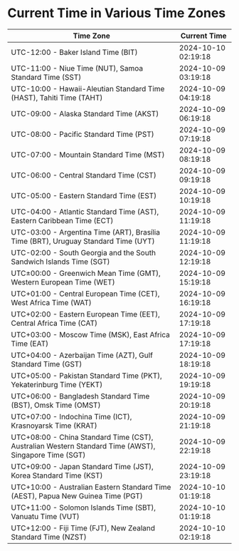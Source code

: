 # Current Time in Various Time Zones

| Time Zone | Current Time |
|-----------|--------------|
| UTC-12:00 - Baker Island Time (BIT) | 2024-10-10 02:19:18 |
| UTC-11:00 - Niue Time (NUT), Samoa Standard Time (SST) | 2024-10-09 03:19:18 |
| UTC-10:00 - Hawaii-Aleutian Standard Time (HAST), Tahiti Time (TAHT) | 2024-10-09 04:19:18 |
| UTC-09:00 - Alaska Standard Time (AKST) | 2024-10-09 06:19:18 |
| UTC-08:00 - Pacific Standard Time (PST) | 2024-10-09 07:19:18 |
| UTC-07:00 - Mountain Standard Time (MST) | 2024-10-09 08:19:18 |
| UTC-06:00 - Central Standard Time (CST) | 2024-10-09 09:19:18 |
| UTC-05:00 - Eastern Standard Time (EST) | 2024-10-09 10:19:18 |
| UTC-04:00 - Atlantic Standard Time (AST), Eastern Caribbean Time (ECT) | 2024-10-09 11:19:18 |
| UTC-03:00 - Argentina Time (ART), Brasília Time (BRT), Uruguay Standard Time (UYT) | 2024-10-09 11:19:18 |
| UTC-02:00 - South Georgia and the South Sandwich Islands Time (SGT) | 2024-10-09 12:19:18 |
| UTC±00:00 - Greenwich Mean Time (GMT), Western European Time (WET) | 2024-10-09 15:19:18 |
| UTC+01:00 - Central European Time (CET), West Africa Time (WAT) | 2024-10-09 16:19:18 |
| UTC+02:00 - Eastern European Time (EET), Central Africa Time (CAT) | 2024-10-09 17:19:18 |
| UTC+03:00 - Moscow Time (MSK), East Africa Time (EAT) | 2024-10-09 17:19:18 |
| UTC+04:00 - Azerbaijan Time (AZT), Gulf Standard Time (GST) | 2024-10-09 18:19:18 |
| UTC+05:00 - Pakistan Standard Time (PKT), Yekaterinburg Time (YEKT) | 2024-10-09 19:19:18 |
| UTC+06:00 - Bangladesh Standard Time (BST), Omsk Time (OMST) | 2024-10-09 20:19:18 |
| UTC+07:00 - Indochina Time (ICT), Krasnoyarsk Time (KRAT) | 2024-10-09 21:19:18 |
| UTC+08:00 - China Standard Time (CST), Australian Western Standard Time (AWST), Singapore Time (SGT) | 2024-10-09 22:19:18 |
| UTC+09:00 - Japan Standard Time (JST), Korea Standard Time (KST) | 2024-10-09 23:19:18 |
| UTC+10:00 - Australian Eastern Standard Time (AEST), Papua New Guinea Time (PGT) | 2024-10-10 01:19:18 |
| UTC+11:00 - Solomon Islands Time (SBT), Vanuatu Time (VUT) | 2024-10-10 01:19:18 |
| UTC+12:00 - Fiji Time (FJT), New Zealand Standard Time (NZST) | 2024-10-10 02:19:18 |
